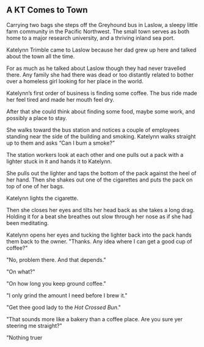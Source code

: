 ## A KT Comes to Town
Carrying two bags she steps off the Greyhound bus in Laslow, a sleepy little farm community in the Pacific Northwest. The small town serves as both home to a major research university, and a thriving inland sea port.

Katelynn Trimble came to Laslow because her dad grew up here and talked about the town all the time. 

For as much as he talked about Laslow though they had never travelled there. Any family she had there was dead or too distantly related to bother over a homeless girl looking for her place in the world.

Katelynn’s first order of business is finding some coffee. The bus ride made her feel tired and made her mouth feel dry. 

After that she could think about finding some food, maybe some work, and possibly a place to stay.

She walks toward the bus station and notices a couple of employees standing near the side of the building and smoking. Katelynn walks straight up to them and asks “Can I bum a smoke?”

The station workers look at each other and one pulls out a pack with a lighter stuck in it and hands it to Katelynn.

She pulls out the lighter and taps the bottom of the pack against the heel of her hand. Then she shakes out one of the cigarettes and puts the pack on top of one of her bags.

Katelynn lights the cigarette. 

Then she closes her eyes and tilts her head back as she takes a long drag. Holding it for a beat she breathes out slow through her nose as if she had been meditating. 

Katelynn opens her eyes and tucking the lighter back into the pack hands them back to the owner. "Thanks. Any idea where I can get a good cup of coffee?"

"No, problem there. And that depends."

"On what?"

"On how long you keep ground coffee."

"I only grind the amount I need before I brew it."

"Get thee good lady to the *Hot Crossed Bun*."

"That sounds more like a bakery than a coffee place. Are you sure yer steering me straight?"

"Nothing truer